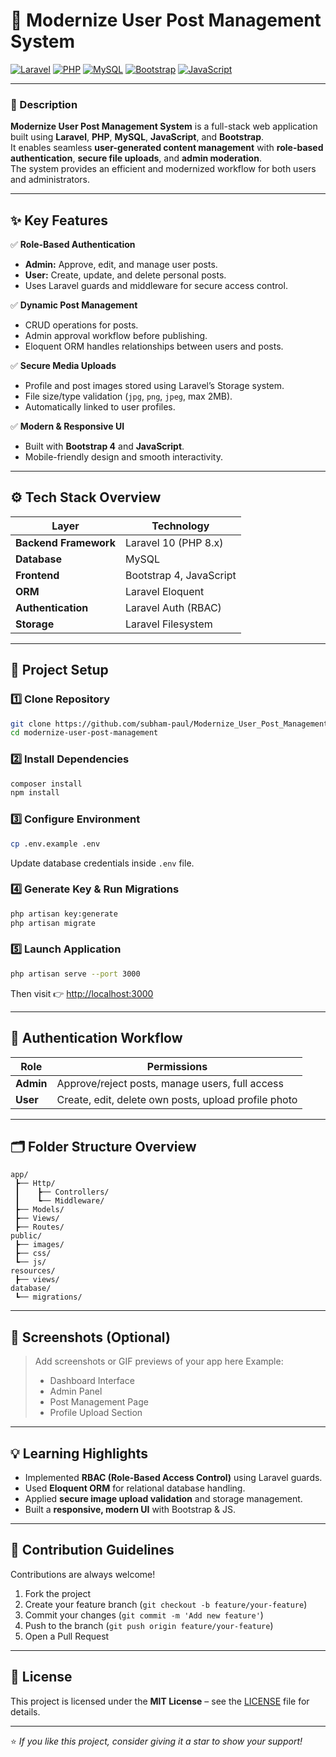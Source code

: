 
# 🚀 Modernize User Post Management System

[![Laravel](https://img.shields.io/badge/Laravel-10.x-FF2D20?style=for-the-badge&logo=laravel&logoColor=white)](https://laravel.com/)
[![PHP](https://img.shields.io/badge/PHP-8.x-777BB4?style=for-the-badge&logo=php&logoColor=white)](https://www.php.net/)
[![MySQL](https://img.shields.io/badge/MySQL-8.x-4479A1?style=for-the-badge&logo=mysql&logoColor=white)](https://www.mysql.com/)
[![Bootstrap](https://img.shields.io/badge/Bootstrap-4.x-7952B3?style=for-the-badge&logo=bootstrap&logoColor=white)](https://getbootstrap.com/)
[![JavaScript](https://img.shields.io/badge/JavaScript-ES6+-F7DF1E?style=for-the-badge&logo=javascript&logoColor=black)](https://developer.mozilla.org/en-US/docs/Web/JavaScript)

---

### 🧾 Description

**Modernize User Post Management System** is a full-stack web application built using **Laravel**, **PHP**, **MySQL**, **JavaScript**, and **Bootstrap**.  
It enables seamless **user-generated content management** with **role-based authentication**, **secure file uploads**, and **admin moderation**.  
The system provides an efficient and modernized workflow for both users and administrators.

---

## ✨ Key Features

✅ **Role-Based Authentication**
- **Admin:** Approve, edit, and manage user posts.  
- **User:** Create, update, and delete personal posts.  
- Uses Laravel guards and middleware for secure access control.

✅ **Dynamic Post Management**
- CRUD operations for posts.
- Admin approval workflow before publishing.
- Eloquent ORM handles relationships between users and posts.

✅ **Secure Media Uploads**
- Profile and post images stored using Laravel’s Storage system.
- File size/type validation (`jpg`, `png`, `jpeg`, max 2MB).
- Automatically linked to user profiles.

✅ **Modern & Responsive UI**
- Built with **Bootstrap 4** and **JavaScript**.
- Mobile-friendly design and smooth interactivity.

---

## ⚙️ Tech Stack Overview

| Layer | Technology |
|-------|-------------|
| **Backend Framework** | Laravel 10 (PHP 8.x) |
| **Database** | MySQL |
| **Frontend** | Bootstrap 4, JavaScript |
| **ORM** | Laravel Eloquent |
| **Authentication** | Laravel Auth (RBAC) |
| **Storage** | Laravel Filesystem |

---

## 🧩 Project Setup

### 1️⃣ Clone Repository
```bash
git clone https://github.com/subham-paul/Modernize_User_Post_Management_System.git
cd modernize-user-post-management
````

### 2️⃣ Install Dependencies

```bash
composer install
npm install
```

### 3️⃣ Configure Environment

```bash
cp .env.example .env
```

Update database credentials inside `.env` file.

### 4️⃣ Generate Key & Run Migrations

```bash
php artisan key:generate
php artisan migrate
```

### 5️⃣ Launch Application

```bash
php artisan serve --port 3000
```

Then visit 👉 [http://localhost:3000](http://localhost:3000)

---

## 🔐 Authentication Workflow

| Role      | Permissions                                          |
| --------- | ---------------------------------------------------- |
| **Admin** | Approve/reject posts, manage users, full access      |
| **User**  | Create, edit, delete own posts, upload profile photo |

---

## 🗂 Folder Structure Overview

```
app/
 ┣── Http/
 ┃    ┣── Controllers/
 ┃    ┗── Middleware/
 ┣── Models/
 ┣── Views/
 ┣── Routes/
public/
 ┣── images/
 ┣── css/
 ┗── js/
resources/
 ┣── views/
database/
 ┗── migrations/
```

---

## 📸 Screenshots (Optional)

> Add screenshots or GIF previews of your app here
> Example:
>
> * Dashboard Interface
> * Admin Panel
> * Post Management Page
> * Profile Upload Section

---

## 💡 Learning Highlights

* Implemented **RBAC (Role-Based Access Control)** using Laravel guards.
* Used **Eloquent ORM** for relational database handling.
* Applied **secure image upload validation** and storage management.
* Built a **responsive, modern UI** with Bootstrap & JS.

---

## 🤝 Contribution Guidelines

Contributions are always welcome!

1. Fork the project
2. Create your feature branch (`git checkout -b feature/your-feature`)
3. Commit your changes (`git commit -m 'Add new feature'`)
4. Push to the branch (`git push origin feature/your-feature`)
5. Open a Pull Request

---

## 📜 License

This project is licensed under the **MIT License** – see the [LICENSE](LICENSE) file for details.

---

⭐ *If you like this project, consider giving it a star to show your support!*

